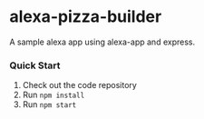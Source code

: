 # alexa-pizza-builder
A sample alexa app using alexa-app and express.

### Quick Start
1. Check out the code repository
2. Run `npm install`
3. Run `npm start`


